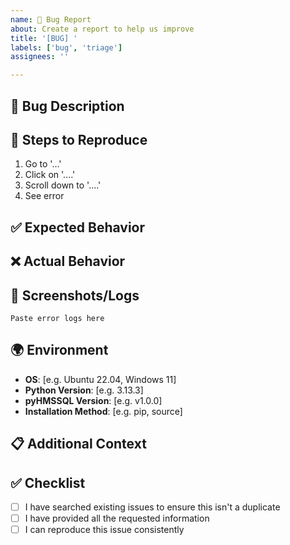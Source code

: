 ```yaml
---
name: 🐛 Bug Report
about: Create a report to help us improve
title: '[BUG] '
labels: ['bug', 'triage']
assignees: ''

---
```


## 🐛 Bug Description

<!-- A clear and concise description of what the bug is. -->

## 🔄 Steps to Reproduce

1. Go to '...'
2. Click on '....'
3. Scroll down to '....'
4. See error

## ✅ Expected Behavior

<!-- A clear and concise description of what you expected to happen. -->

## ❌ Actual Behavior

<!-- A clear and concise description of what actually happened. -->

## 📸 Screenshots/Logs

<!-- If applicable, add screenshots or error logs to help explain your problem. -->

```
Paste error logs here
```

## 🌍 Environment

- **OS**: [e.g. Ubuntu 22.04, Windows 11]
- **Python Version**: [e.g. 3.13.3]
- **pyHMSSQL Version**: [e.g. v1.0.0]
- **Installation Method**: [e.g. pip, source]

## 📋 Additional Context

<!-- Add any other context about the problem here. -->

## ✅ Checklist

- [ ] I have searched existing issues to ensure this isn't a duplicate
- [ ] I have provided all the requested information
- [ ] I can reproduce this issue consistently
